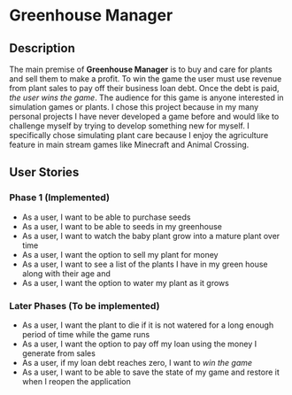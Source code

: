 # Greenhouse Manager

## Description

The main premise of **Greenhouse Manager** is to buy and care for plants and sell them to make a profit. To win the 
game the user must use revenue from plant sales to pay off their business loan debt. Once the debt is paid, *the user 
wins the game*. The audience for this game is anyone interested in simulation games or plants. I chose this project because in 
my many personal projects I have never developed a game before and would like to challenge myself by trying to develop 
something new for myself. I specifically chose simulating plant care because I enjoy the agriculture feature in main 
stream games like Minecraft and Animal Crossing.

## User Stories

### Phase 1 (Implemented)
- As a user, I want to be able to purchase seeds
- As a user, I want to be able to seeds in my greenhouse
- As a user, I want to watch the baby plant grow into a mature plant over time
- As a user, I want the option to sell my plant for money
- As a user, I want to see a list of the plants I have in my green house along with their age and 
- As a user, I want the option to water my plant as it grows

### Later Phases (To be implemented)
- As a user, I want the plant to die if it is not watered for a long enough period of time while the game runs
- As a user, I want the option to pay off my loan using the money I generate from sales
- As a user, if my loan debt reaches zero, I want to *win the game*
- As a user, I want to be able to save the state of my game and restore it when I reopen the application

